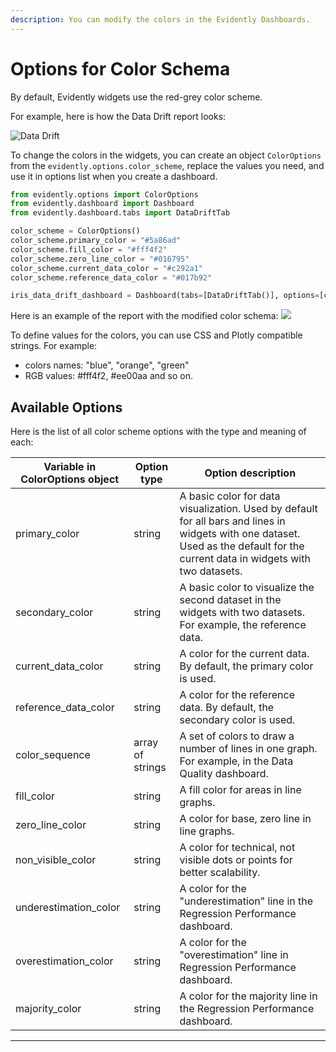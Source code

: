 ```yaml
---
description: You can modify the colors in the Evidently Dashboards.
---
```


# Options for Color Schema 

By default, Evidently widgets use the red-grey color scheme.

For example, here is how the Data Drift report looks:

![Data Drift](../../images/01\_data\_drift.png)

To change the colors in the widgets, you can create an object `ColorOptions` from the `evidently.options.color_scheme`, replace the values you need, and use it in options list when you create a dashboard.

```python
from evidently.options import ColorOptions
from evidently.dashboard import Dashboard
from evidently.dashboard.tabs import DataDriftTab

color_scheme = ColorOptions()
color_scheme.primary_color = "#5a86ad"
color_scheme.fill_color = "#fff4f2"
color_scheme.zero_line_color = "#016795"
color_scheme.current_data_color = "#c292a1" 
color_scheme.reference_data_color = "#017b92"

iris_data_drift_dashboard = Dashboard(tabs=[DataDriftTab()], options=[color_scheme])
```
Here is an example of the report with the modified color schema:
![](<../.gitbook/assets/customization_color\_scheme\_example.png>)

To define values for the colors, you can use CSS and Plotly compatible strings. For example:
- colors names: "blue", "orange", "green"
- RGB values: #fff4f2, #ee00aa
and so on.

## Available Options
Here is the list of all color scheme options with the type and meaning of each:
 
| Variable in ColorOptions object | Option type      | Option description                                                                                                                         |
|---------------------------------|------------------|--------------------------------------------------------------------------------------------------------------------------------------------|
| primary_color                   | string           | A basic color for data visualization. Used by default for all bars and lines in widgets with one dataset. Used as the default for the current data in widgets with two datasets. |
| secondary_color                 | string           | A basic color to visualize the second dataset in the widgets with two datasets. For example, the reference data.                                            |
| current_data_color              | string           | A color for the current data. By default, the primary color is used.                                                                               |
| reference_data_color            | string           | A color for the reference data. By default, the secondary color is used.                                                                               |
| color_sequence                  | array of strings | A set of colors to draw a number of lines in one graph. For example, in the Data Quality dashboard.                                                 |
| fill_color                      | string           | A fill color for areas in line graphs.                                                                                                        |
| zero_line_color                 | string           | A color for base, zero line in line graphs.                                                                                                   |
| non_visible_color               | string           | A color for technical, not visible dots or points for better scalability.                                                                     |
| underestimation_color           | string           | A color for the "underestimation" line in the Regression Performance dashboard.                                                                                               |
| overestimation_color            | string           | A color for the "overestimation" line in Regression Performance dashboard.                                                                                                |
| majority_color                  | string           | A color for the majority line in the Regression Performance dashboard.                                                                                                      |
--- 

